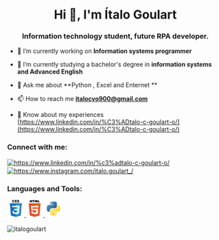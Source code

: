<h1 align="center">Hi 👋, I'm Ítalo Goulart</h1>
<h3 align="center">Information technology student, future RPA developer.</h3>

- 🔭 I’m currently working on **Information systems programmer**

- 🌱 I’m currently studying a bachelor's degree in **information systems and Advanced English**

- 💬 Ask me about **Python , Excel and Enternet **

- 📫 How to reach me **italocvo900@gmail.com**

- 📄 Know about my experiences [https://www.linkedin.com/in/%C3%ADtalo-c-goulart-o/](https://www.linkedin.com/in/%C3%ADtalo-c-goulart-o/)

<h3 align="left">Connect with me:</h3>
<p align="left">
<a href="https://linkedin.com/in/%c3%adtalo-c-goulart-o/" target="blank"><img align="center" src="https://raw.githubusercontent.com/rahuldkjain/github-profile-readme-generator/master/src/images/icons/Social/linked-in-alt.svg" alt="https://www.linkedin.com/in/%c3%adtalo-c-goulart-o/" height="30" width="40" /></a>
<a href="https://instagram.com/italo.goulart_/" target="blank"><img align="center" src="https://raw.githubusercontent.com/rahuldkjain/github-profile-readme-generator/master/src/images/icons/Social/instagram.svg" alt="https://www.instagram.com/italo.goulart_/" height="30" width="40" /></a>
</p>

<h3 align="left">Languages and Tools:</h3>
<p align="left"> <a href="https://www.w3schools.com/css/" target="_blank" rel="noreferrer"> <img src="https://raw.githubusercontent.com/devicons/devicon/master/icons/css3/css3-original-wordmark.svg" alt="css3" width="40" height="40"/> </a> <a href="https://www.w3.org/html/" target="_blank" rel="noreferrer"> <img src="https://raw.githubusercontent.com/devicons/devicon/master/icons/html5/html5-original-wordmark.svg" alt="html5" width="40" height="40"/> </a> <a href="https://www.python.org" target="_blank" rel="noreferrer"> <img src="https://raw.githubusercontent.com/devicons/devicon/master/icons/python/python-original.svg" alt="python" width="40" height="40"/> </a> </p>

<p><img align="center" src="https://github-readme-stats.vercel.app/api/top-langs?username=italogoulart&show_icons=true&locale=en&layout=compact" alt="italogoulart" /></p>



<!---
- 👋 Hi, I’m Ítalo Goulart
- 👀 I’m interested in ...
- 🌱 I’m currently learning ...
- 💞️ I’m looking to collaborate on ...
- 📫 How to reach me ...
- 😄 Pronouns: ...
- ⚡ Fun fact: ...

<!---
italogoulart/italogoulart is a ✨ special ✨ repository because its `README.md` (this file) appears on your GitHub profile.
You can click the Preview link to take a look at your changes.
--->
